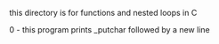 this directory is for functions and nested loops in C

0 - this program prints _putchar followed by a new line
